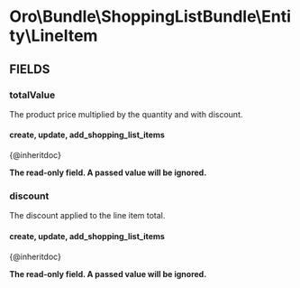 # Oro\Bundle\ShoppingListBundle\Entity\LineItem

## FIELDS

### totalValue

The product price multiplied by the quantity and with discount.

#### create, update, add_shopping_list_items

{@inheritdoc}

**The read-only field. A passed value will be ignored.**

### discount

The discount applied to the line item total.

#### create, update, add_shopping_list_items

{@inheritdoc}

**The read-only field. A passed value will be ignored.**
